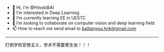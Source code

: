 - 👋 Hi, I’m @HinokiBAI
- 👀 I’m interested in Deep Learning
- 🌱 I’m currently learning EE in UESTC
- 💞️ I’m looking to collaborate on computer vision and deep learning field
- 📫 How to reach me send email to baitianyou.hnk@gmail.com
--------------------------------------------------------------------------------
打倒学校官僚主义，学术不需要寄生虫！！！

<!---
HinokiBAI/HinokiBAI is a ✨ special ✨ repository because its `README.md` (this file) appears on your GitHub profile.
You can click the Preview link to take a look at your changes.
--->

